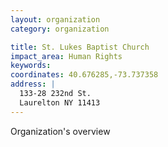 ```yaml
---
layout: organization
category: organization

title: St. Lukes Baptist Church
impact_area: Human Rights
keywords: 
coordinates: 40.676285,-73.737358
address: |
  133-28 232nd St.
  Laurelton NY 11413
---
```

Organization's overview
